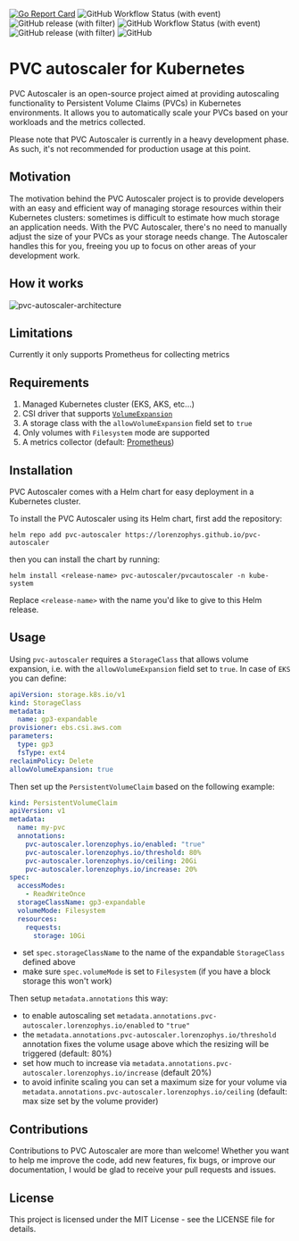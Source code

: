 [![Go Report Card](https://goreportcard.com/badge/github.com/lorenzophys/pvc-autoscaler)](https://goreportcard.com/report/github.com/lorenzophys/pvc-autoscaler)
![GitHub Workflow Status (with event)](https://img.shields.io/github/actions/workflow/status/lorenzophys/pvc-autoscaler/go-lint-test-build.yaml?logo=Go)
![GitHub release (with filter)](https://img.shields.io/github/v/release/lorenzophys/pvc-autoscaler?filter=v*&logo=Go)
![GitHub Workflow Status (with event)](https://img.shields.io/github/actions/workflow/status/lorenzophys/pvc-autoscaler/helm-lint-test.yaml?logo=helm&label=Helm)
![GitHub release (with filter)](https://img.shields.io/github/v/release/lorenzophys/pvc-autoscaler?filter=pvcautoscaler-*&logo=Helm&label=Helm%20release)
![GitHub](https://img.shields.io/github/license/lorenzophys/pvc-autoscaler)

# PVC autoscaler for Kubernetes

PVC Autoscaler is an open-source project aimed at providing autoscaling functionality to Persistent Volume Claims (PVCs) in Kubernetes environments. It allows you to automatically scale your PVCs based on your workloads and the metrics collected.

Please note that PVC Autoscaler is currently in a heavy development phase. As such, it's not recommended for production usage at this point.

## Motivation

The motivation behind the PVC Autoscaler project is to provide developers with an easy and efficient way of managing storage resources within their Kubernetes clusters: sometimes is difficult to estimate how much storage an application needs. With the PVC Autoscaler, there's no need to manually adjust the size of your PVCs as your storage needs change. The Autoscaler handles this for you, freeing you up to focus on other areas of your development work.

## How it works

![pvc-autoscaler-architecture](https://github.com/lorenzophys/pvc-autoscaler/assets/63981558/5dce9455-c7e1-49df-ba1c-4f88964139a3)

## Limitations

Currently it only supports Prometheus for collecting metrics

## Requirements

1. Managed Kubernetes cluster (EKS, AKS, etc...)
2. CSI driver that supports [`VolumeExpansion`](https://kubernetes.io/docs/concepts/storage/persistent-volumes/#csi-volume-expansion)
3. A storage class with the `allowVolumeExpansion` field set to `true`
4. Only volumes with `Filesystem` mode are supported
5. A metrics collector (default: [Prometheus](https://github.com/prometheus-community/helm-charts))

## Installation

PVC Autoscaler comes with a Helm chart for easy deployment in a Kubernetes cluster.

To install the PVC Autoscaler using its Helm chart, first add the repository:

```console
helm repo add pvc-autoscaler https://lorenzophys.github.io/pvc-autoscaler
```

then you can install the chart by running:

```console
helm install <release-name> pvc-autoscaler/pvcautoscaler -n kube-system
```

Replace `<release-name>` with the name you'd like to give to this Helm release.

## Usage

Using `pvc-autoscaler` requires a `StorageClass` that allows volume expansion, i.e. with the `allowVolumeExpansion` field set to `true`. In case of `EKS` you can define:

```yaml
apiVersion: storage.k8s.io/v1
kind: StorageClass
metadata:
  name: gp3-expandable
provisioner: ebs.csi.aws.com
parameters:
  type: gp3
  fsType: ext4
reclaimPolicy: Delete
allowVolumeExpansion: true
```

Then set up the `PersistentVolumeClaim` based on the following example:

```yaml
kind: PersistentVolumeClaim
apiVersion: v1
metadata:
  name: my-pvc
  annotations:
    pvc-autoscaler.lorenzophys.io/enabled: "true"
    pvc-autoscaler.lorenzophys.io/threshold: 80%
    pvc-autoscaler.lorenzophys.io/ceiling: 20Gi
    pvc-autoscaler.lorenzophys.io/increase: 20%
spec:
  accessModes:
    - ReadWriteOnce
  storageClassName: gp3-expandable
  volumeMode: Filesystem
  resources:
    requests:
      storage: 10Gi
```

* set `spec.storageClassName` to the name of the expandable `StorageClass` defined above
* make sure `spec.volumeMode` is set to `Filesystem` (if you have a block storage this won't work)

Then setup `metadata.annotations` this way:

* to enable autoscaling set `metadata.annotations.pvc-autoscaler.lorenzophys.io/enabled` to `"true"`
* the `metadata.annotations.pvc-autoscaler.lorenzophys.io/threshold` annotation fixes the volume usage above which the resizing will be triggered (default: 80%)
* set how much to increase via `metadata.annotations.pvc-autoscaler.lorenzophys.io/increase` (default 20%)
* to avoid infinite scaling you can set a maximum size for your volume via `metadata.annotations.pvc-autoscaler.lorenzophys.io/ceiling` (default: max size set by the volume provider)

## Contributions

Contributions to PVC Autoscaler are more than welcome! Whether you want to help me improve the code, add new features, fix bugs, or improve our documentation, I would be glad to receive your pull requests and issues.

## License

This project is licensed under the MIT License - see the LICENSE file for details.
